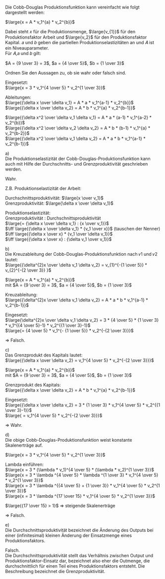 Die Cobb-Douglas Produktionsfunktion kann vereinfacht wie folgt dargestellt werden:

$\large{x = A * v_1^{a} * v_2^{b}}$

Dabei steht 𝑥 für die Produktionsmenge, $\large{v_{1}}$ für den Produktionsfaktor Arbeit und $\large{v_2}$ für den Produktionsfaktor Kapital. 𝑎 und 𝑏 geben die partiellen Produktionselastizitäten an und 𝐴 ist ein Niveauparameter.  
Für 𝐴,𝑎 und 𝑏 gilt:

$A = {9 \over 3} = 3$, $a = {4 \over 5}$, $b = {1 \over 3}$

Ordnen Sie den Aussagen zu, ob sie wahr oder falsch sind.

Eingesetzt:  
$\large{x = 3 * v_1^{4 \over 5} * v_2^{1 \over 3}}$

Ableitungen:  
$\large{{\delta x \over \delta v_1} = A * a * v_1^{a-1} * v_2^{b}}$  
$\large{{\delta x \over \delta v_2} = A * b * v_1^{a} * v_2^{b-1}}$

$\large{{\delta x^2 \over \delta v_1 \delta v_1} = A * a * (a-1) * v_1^{a-2} * v_2^{b}}$  
$\large{{\delta x^2 \over \delta v_2 \delta v_2} = A  * b * (b-1) * v_1^{a} * v_2^{b-2}}$  
$\large{{\delta x^2 \over \delta v_1 \delta v_2} = A * a * b * v_1^{a-1} * v_2^{b-1}}$

a)  
Die Produktionselastizität der Cobb-Douglas-Produktionsfunktion kann auch mit Hilfe der Durchschnitts- und Grenzproduktivität geschrieben werden.

Wahr.

Z.B. Produktionselastizität der Arbeit: 

Durchschnittsproduktivität: $\large{x \over v_1}$  
Grenzproduktivität: $\large{\delta x \over \delta v_1}$

Produktionselastizität:   
Grenzproduktivität : Durchschnittsproduktivität  
$\large{= {\delta x \over \delta v_1} : {x \over v_1}}$  
$\iff \large{{\delta x \over \delta v_1} * {v_1 \over x}}$ (tauschen der Nenner)  
$\iff  \large{{\delta x \over x} * {v_1 \over \delta v_1}}$  
$\iff  \large{{\delta x \over x} : {\delta v_1 \over v_1}}$

b)  
Die Kreuzableitung der Cobb-Douglas-Produktionsfunktion nach 𝑣1 und 𝑣2 lautet:  
$\large{{\delta^{2}x \over \delta v_1 \delta v_2} = v_{1}^{-{1 \over 5}} * v_{2}^{-{2 \over 3}} }$

$\large{x = A * v_1^{a} * v_2^{b}}$  
mit $A = {9 \over 3} = 3$, $a = {4 \over 5}$, $b = {1 \over 3}$

Kreuzableitung:  
$\large{{\delta^{2}x \over \delta v_1 \delta v_2} = A * a * b * v_1^{a-1} * v_2^{b-1}}$

Eingesetzt:  
$\large{\delta^{2}x \over \delta v_1 \delta v_2} = 3 * {4 \over 5} * {1 \over 3} * v_1^{{4 \over 5}-1} * v_2^{{1 \over 3}-1}$  
$\large{= {4 \over 5} * v_1^{- {1 \over 5}} * v_2^{-{2 \over 3}}}$

$\Rightarrow$ Falsch.

c)  
Das Grenzprodukt des Kapitals lautet:  
$\large{{\delta x \over \delta v_2} = v_1^{4 \over 5} * v_2^{-{2 \over 3}}}$  

$\large{x = A * v_1^{a} * v_2^{b}}$  
mit $A = {9 \over 3} = 3$, $a = {4 \over 5}$, $b = {1 \over 3}$

Grenzprodukt des Kapitals:  
$\large{{\delta x \over \delta v_2} = A * b * v_1^{a} * v_2^{b-1}}$

Eingesetzt:  
$\large{{\delta x \over \delta v_2} = 3 * {1 \over 3} * v_1^{4 \over 5} * v_2^{{1 \over 3}-1}}$  
$\large{ = v_1^{4 \over 5} * v_2^{-{2 \over 3}}}$

$\Rightarrow$ Wahr.

d)  
Die obige Cobb-Douglas-Produktionsfunktion weist konstante Skalenerträge auf.

$\large{x = 3 * v_1^{4 \over 5} * v_2^{1 \over 3}}$

Lambda einführen:  
$\large{x = 3 * (\lambda * v_1)^{4 \over 5} * (\lambda * v_2)^{1 \over 3}}$  
$\large{x = 3 * \lambda ^{4 \over 5} * \lambda ^{1 \over 3} * v_1^{4 \over 5} * v_2^{1 \over 3}}$  
$\large{x = 3 * \lambda ^{{4 \over 5} + {1 \over 3}} * v_1^{4 \over 5} * v_2^{1 \over 3}}$  
$\large{x = 3 * \lambda ^{17 \over 15} * v_1^{4 \over 5} * v_2^{1 \over 3}}$  

$\large{{17 \over 15} > 1}$ $\Rightarrow$ steigende Skalenerträge

$\Rightarrow$ Falsch.

e)  
Die Durchschnittsproduktivität bezeichnet die Änderung des Outputs bei einer (infinitesimal) kleinen Änderung der Einsatzmenge eines Produktionsfaktors.

Falsch.  
Die Durchschnittsproduktivität stellt das Verhältnis zwischen Output und Produktionsfaktor-Einsatz dar, bezeichnet also eher die Outmenge, die durchschnittlich für einen Teil eines Produktionsfaktors entsteht.
Die Beschreibung bezeichnet die Grenzproduktivität.